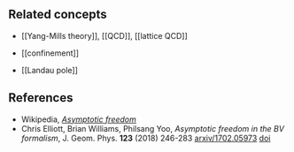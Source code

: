 

## Related concepts

* [[Yang-Mills theory]], [[QCD]], [[lattice QCD]]

* [[confinement]]

* [[Landau pole]]

## References

* Wikipedia, _[Asymptotic freedom](http://en.wikipedia.org/wiki/Asymptotic_freedom)_
* Chris Elliott, Brian Williams, Philsang Yoo, _Asymptotic freedom in the BV formalism_, J. Geom. Phys. __123__ (2018)  246-283 [arxiv/1702.05973](https://arxiv.org/abs/1702.05973) [doi](https://doi.org/10.1016/j.geomphys.2017.08.009)
